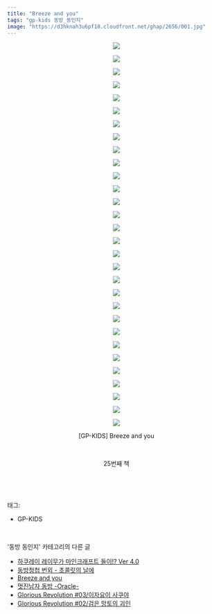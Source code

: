 ```yaml
---
title: "Breeze and you"
tags: "gp-kids 동방_동인지"
image: "https://d3hknah3u6pf18.cloudfront.net/ghap/2656/001.jpg"
---
```

<div class="article">
<p style="text-align: center; clear: none; float: none;"><img src="{{ site.imgserver4 }}/ghap/2656/001.jpg"/></p>
<p style="text-align: center; clear: none; float: none;"><img src="{{ site.imgserver4 }}/ghap/2656/002.jpg"/></p>
<p style="text-align: center; clear: none; float: none;"><img src="{{ site.imgserver4 }}/ghap/2656/003.jpg"/></p>
<p style="text-align: center; clear: none; float: none;"><img src="{{ site.imgserver4 }}/ghap/2656/004.jpg"/></p>
<p style="text-align: center; clear: none; float: none;"><img src="{{ site.imgserver4 }}/ghap/2656/005.jpg"/></p>
<p style="text-align: center; clear: none; float: none;"><img src="{{ site.imgserver4 }}/ghap/2656/006.jpg"/></p>
<p style="text-align: center; clear: none; float: none;"><img src="{{ site.imgserver4 }}/ghap/2656/007.jpg"/></p>
<p style="text-align: center; clear: none; float: none;"><img src="{{ site.imgserver4 }}/ghap/2656/008.jpg"/></p>
<p style="text-align: center; clear: none; float: none;"><img src="{{ site.imgserver4 }}/ghap/2656/009.jpg"/></p>
<p style="text-align: center; clear: none; float: none;"><img src="{{ site.imgserver4 }}/ghap/2656/010.jpg"/></p>
<p style="text-align: center; clear: none; float: none;"><img src="{{ site.imgserver4 }}/ghap/2656/011.jpg"/></p>
<p style="text-align: center; clear: none; float: none;"><img src="{{ site.imgserver4 }}/ghap/2656/012.jpg"/></p>
<p style="text-align: center; clear: none; float: none;"><img src="{{ site.imgserver4 }}/ghap/2656/013.jpg"/></p>
<p style="text-align: center; clear: none; float: none;"><img src="{{ site.imgserver4 }}/ghap/2656/014.jpg"/></p>
<p style="text-align: center; clear: none; float: none;"><img src="{{ site.imgserver4 }}/ghap/2656/015.jpg"/></p>
<p style="text-align: center; clear: none; float: none;"><img src="{{ site.imgserver4 }}/ghap/2656/016.jpg"/></p>
<p style="text-align: center; clear: none; float: none;"><img src="{{ site.imgserver4 }}/ghap/2656/017.jpg"/></p>
<p style="text-align: center; clear: none; float: none;"><img src="{{ site.imgserver4 }}/ghap/2656/018.jpg"/></p>
<p style="text-align: center; clear: none; float: none;"><img src="{{ site.imgserver4 }}/ghap/2656/019.jpg"/></p>
<p style="text-align: center; clear: none; float: none;"><img src="{{ site.imgserver4 }}/ghap/2656/020.jpg"/></p>
<p style="text-align: center; clear: none; float: none;"><img src="{{ site.imgserver4 }}/ghap/2656/021.jpg"/></p>
<p style="text-align: center; clear: none; float: none;"><img src="{{ site.imgserver4 }}/ghap/2656/022.jpg"/></p>
<p style="text-align: center; clear: none; float: none;"><img src="{{ site.imgserver4 }}/ghap/2656/023.jpg"/></p>
<p style="text-align: center; clear: none; float: none;"><img src="{{ site.imgserver4 }}/ghap/2656/024.jpg"/></p>
<p style="text-align: center; clear: none; float: none;"><img src="{{ site.imgserver4 }}/ghap/2656/025.jpg"/></p>
<p style="text-align: center; clear: none; float: none;"><img src="{{ site.imgserver4 }}/ghap/2656/026.jpg"/></p>
<p style="text-align: center; clear: none; float: none;"><img src="{{ site.imgserver4 }}/ghap/2656/027.jpg"/></p>
<p style="text-align: center; clear: none; float: none;"><img src="{{ site.imgserver4 }}/ghap/2656/028.jpg"/></p>
<p style="text-align: center; clear: none; float: none;"><img src="{{ site.imgserver4 }}/ghap/2656/029.jpg"/></p>
<p style="text-align: center; clear: none; float: none;"><img src="{{ site.imgserver4 }}/ghap/2656/030.jpg"/></p>
<p style="text-align: center; clear: none; float: none;">[GP-KIDS] Breeze and you</p>
<p style="text-align: center; clear: none; float: none;"><br/></p>
<p style="text-align: center; clear: none; float: none;">25번째 책</p>
<p><br/></p>
</div><br/>
<div class="tagTrail">
<p>태그: </p>
<ul>
<li>GP-KIDS</li>
</ul>
</div><br/>
<div class="another">
<p>'동방 동인지' 카테고리의 다른 글</p>
<ul>
<li><a href="/ghap_2659">하쿠레이 레이무가 마인크래프트 들이!? Ver 4.0</a></li>
<li><a href="/ghap_2658">동방청첩 번외 - 초콜릿의 날에</a></li>
<li><a href="/ghap_2656">Breeze and you</a></li>
<li><a href="/ghap_2655">멋진남자 동방 -Oracle-</a></li>
<li><a href="/ghap_2654">Glorious Revolution #03/이자요이 사쿠야</a></li>
<li><a href="/ghap_2653">Glorious Revolution #02/검은 망토의 괴인</a></li>
</ul>
</div><br/>
<div class="cb_module cb_fluid">
<div class="cb_wrt cb_profile">
</div><!-- commentList close -->
</div><br/>
